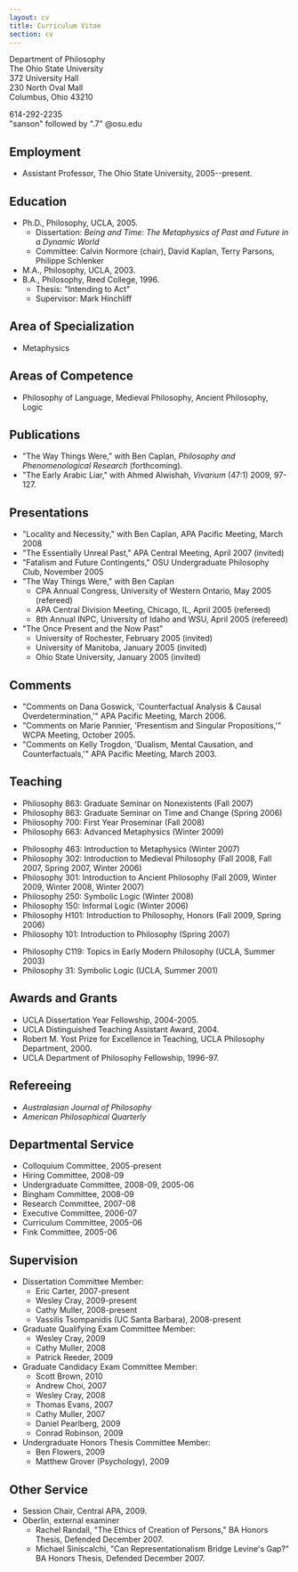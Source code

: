 ```yaml
---
layout: cv
title: Curriculum Vitae
section: cv
---
```


Department of Philosophy  
The Ohio State University  
372 University Hall  
230 North Oval Mall  
Columbus, Ohio 43210

614-292-2235  
"sanson" followed by ".7" @osu.edu

## Employment

-   Assistant Professor, The Ohio State University, 2005--present.

## Education

-   Ph.D., Philosophy, UCLA, 2005.
    -   Dissertation:
        *Being and Time: The Metaphysics of Past and Future in a Dynamic World*
    -   Committee: Calvin Normore (chair), David Kaplan, Terry Parsons,
        Philippe Schlenker
-   M.A., Philosophy, UCLA, 2003.
-   B.A., Philosophy, Reed College, 1996.
    -   Thesis: "Intending to Act"
    -   Supervisor: Mark Hinchliff

## Area of Specialization

-   Metaphysics

## Areas of Competence

-   Philosophy of Language, Medieval Philosophy, Ancient
    Philosophy, Logic

## Publications

-   "The Way Things Were," with Ben Caplan, *Philosophy and Phenomenological Research* (forthcoming).
-   "The Early Arabic Liar," with Ahmed Alwishah, *Vivarium* (47:1) 2009, 97-127.

## Presentations

-   "Locality and Necessity," with Ben Caplan, APA Pacific Meeting,
    March 2008
-   "The Essentially Unreal Past," APA Central Meeting, April 2007
    (invited)
-   "Fatalism and Future Contingents," OSU Undergraduate Philosophy
    Club, November 2005
-   "The Way Things Were," with Ben Caplan
    -   CPA Annual Congress, University of Western Ontario, May 2005
        (refereed)
    -   APA Central Division Meeting, Chicago, IL, April 2005
        (refereed)
    -   8th Annual INPC, University of Idaho and WSU, April 2005
        (refereed)
-   "The Once Present and the Now Past"
    -   University of Rochester, February 2005 (invited)
    -   University of Manitoba, January 2005 (invited)
    -   Ohio State University, January 2005 (invited)

## Comments

-   "Comments on Dana Goswick, 'Counterfactual Analysis & Causal
    Overdetermination,'" APA Pacific Meeting, March 2006.
-   "Comments on Marie Pannier, 'Presentism and Singular
    Propositions,'" WCPA Meeting, October 2005.
-   "Comments on Kelly Trogdon, 'Dualism, Mental Causation, and
    Counterfactuals,'" APA Pacific Meeting, March 2003.

## Teaching


+	Philosophy 863: Graduate Seminar on Nonexistents (Fall 2007)
+	Philosophy 863: Graduate Seminar on Time and Change (Spring 2006)
+	Philosophy 700: First Year Proseminar (Fall 2008)
+	Philosophy 663: Advanced Metaphysics (Winter 2009)
-   Philosophy 463: Introduction to Metaphysics (Winter 2007)
-   Philosophy 302: Introduction to Medieval Philosophy (Fall 2008, Fall 2007, Spring 2007,
    Winter 2006)
-   Philosophy 301: Introduction to Ancient Philosophy (Fall 2009, Winter 2009, Winter 2008, Winter 2007)
-   Philosophy 250: Symbolic Logic (Winter 2008)
-   Philosophy 150: Informal Logic (Winter 2006)
-	Philosophy H101: Introduction to Philosophy, Honors (Fall 2009, Spring 2006)
-   Philosophy 101: Introduction to Philosophy (Spring 2007)
+	Philosophy C119: Topics in Early Modern Philosophy (UCLA, Summer 2003)
+	Philosophy 31: Symbolic Logic (UCLA, Summer 2001)

## Awards and Grants

-   UCLA Dissertation Year Fellowship, 2004-2005.
-   UCLA Distinguished Teaching Assistant Award, 2004.
-   Robert M. Yost Prize for Excellence in Teaching, UCLA
    Philosophy Department, 2000.
-   UCLA Department of Philosophy Fellowship, 1996-97.

## Refereeing

-   *Australasian Journal of Philosophy*
-   *American Philosophical Quarterly*

## Departmental Service

-   Colloquium Committee, 2005-present
-	Hiring Committee, 2008-09
-	Undergraduate Committee, 2008-09, 2005-06
-	Bingham Committee, 2008-09
-   Research Committee, 2007-08
-   Executive Committee, 2006-07
-   Curriculum Committee, 2005-06
-   Fink Committee, 2005-06

## Supervision 

+	Dissertation Committee Member:
	+	Eric Carter, 2007-present
	+ 	Wesley Cray, 2009-present
	+	Cathy Muller, 2008-present
	+	Vassilis Tsompanidis (UC Santa Barbara), 2008-present
+	Graduate Qualifying Exam Committee Member:
	+	Wesley Cray, 2009
	+	Cathy Muller, 2008	
	+	Patrick Reeder, 2009
+	Graduate Candidacy Exam Committee Member:
	+	Scott Brown, 2010
	+	Andrew Choi, 2007
	+	Wesley Cray, 2008
	+	Thomas Evans, 2007
	+	Cathy Muller, 2007
	+	Daniel Pearlberg, 2009
	+	Conrad Robinson, 2009
+	Undergraduate Honors Thesis Committee Member:
	+	Ben Flowers, 2009
	+	Matthew Grover (Psychology), 2009

## Other Service

+	Session Chair, Central APA, 2009.
+	Oberlin, external examiner
	+	Rachel Randall, "The Ethics of Creation of Persons," BA Honors Thesis, Defended December 2007.
	+	Michael Siniscalchi, "Can Representationalism Bridge Levine's Gap?" BA Honors Thesis, Defended December 2007.

